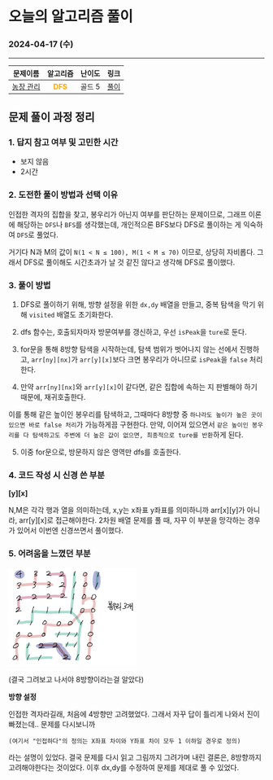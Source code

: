 # **오늘의 알고리즘 풀이**
### 2024-04-17 (수)
---

문제이름|알고리즘|난이도|링크|
|:---:|:---:|:---:|:---:|
|[농장 관리](https://www.acmicpc.net/problem/1245)|<span style="color:orange">**DFS**</span>|골드 5|[풀이](https://github.com/hotchapa/Algorithm/blob/bdc2f34218141f58ec05e16cc6ae55ce6806dae2/JS/Baekjoon/1245.js)|


## 문제 풀이 과정 정리

### 1. 답지 참고 여부 및 고민한 시간
- 보지 않음
- 2시간

### 2. 도전한 풀이 방법과 선택 이유

인접한 격자의 집합을 찾고, 봉우리가 아닌지 여부를 판단하는 문제이므로, 그래프 이론에 해당하는 `DFS`나 `BFS`를 생각했는데, 개인적으론 BFS보다 DFS로 풀이하는 게 익숙하여 `DFS`로 풀었다.

거기다 N과 M의 값이
`N(1 < N ≤ 100), M(1 < M ≤ 70)`
이므로, 상당히 자비롭다. 그래서 DFS로 풀이해도 시간초과가 날 것 같진 않다고 생각해 DFS로 풀이했다.

### 3. 풀이 방법

  1. DFS로 풀이하기 위해, 방향 설정을 위한 `dx,dy` 배열을 만들고, 중복 탐색을 막기 위해 `visited` 배열도 초기화한다.

  2. dfs 함수는, 호출되자마자 방문여부를 갱신하고, 우선 `isPeak`을 `ture`로 둔다. 

  3. for문을 통해 8방향 탐색을 시작하는데, 탐색 범위가 벗어나지 않는 선에서 진행하고, `arr[ny][nx]`가 `arr[y][x]`보다 크면 봉우리가 아니므로 `isPeak`을 `false` 처리한다.

  4. 만약 `arr[ny][nx]`와 `arr[y][x]`이 같다면, 같은 집합에 속하는 지 판별해야 하기 때문에, 재귀호출한다.

  이를 통해 같은 높이인 봉우리를 탐색하고, 그때마다 8방향 중 `하나라도 높이가 높은 곳이 있으면 바로 false 처리`가 가능하게끔 구현한다. 만약, 이어져 있으면서 `같은 높이인 봉우리를 다 탐색하고도 주변에 더 높은 값이 없으면, 최종적으로 ture를 반환`하게 된다.

  5. 이중 for문으로, 방문하지 않은 영역만 dfs를 호출한다.

### 4. 코드 작성 시 신경 쓴 부분

**[y][x]**

N,M은 각각 행과 열을 의미하는데, x,y는 x좌표 y좌표를 의미하니까 arr[x][y]가 아니라, arr[y][x]로 접근해야한다. 2차원 배열 문제를 풀 때, 자꾸 이 부분을 망각하는 경우가 있어서 이번엔 신경쓰면서 풀이했다.

### 5. 어려움을 느꼈던 부분 

<img width="50%" src="./JS/Baekjoon/01.png"/>
<br>

(결국 그려보고 나서야 8방향이라는걸 알았다)


**방향 설정**

인접한 격자라길래, 처음에 4방향만 고려했었다. 그래서 자꾸 답이 틀리게 나와서 진이 빠졌는데.. 문제를 다시보니까

`(여기서 "인접하다"의 정의는 X좌표 차이와 Y좌표 차이 모두 1 이하일 경우로 정의)`

라는 설명이 있었다. 결국 문제를 다시 읽고 그림까지 그려가며 내린 결론은, 8방향까지 고려해야한다는 것이었다. 이후 dx,dy를 수정하여 문제를 제대로 풀 수 있었다.

